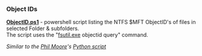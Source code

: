  ### Object IDs ###
 
**[ObjectID.ps1](https://github.com/kacos2000/Win10/blob/master/ObjectID/ObjectID.ps1)**  -  powershell script listing the NTFS $MFT ObjectID's of files in selected Folder & subfolders. <br>
The script uses the "[fsutil.exe](https://docs.microsoft.com/en-us/windows-server/administration/windows-commands/fsutil) objectid query" command.<br>

*Similar to the [Phil Moore](https://github.com/randomaccess3)'s [Python script](https://github.com/randomaccess3/SundayFunday/blob/master/ListObjectIDs/allObjectIDs.py)*<br>
